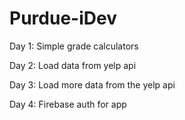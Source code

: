 # Purdue-iDev
Day 1: Simple grade calculators

Day 2: Load data from yelp api

Day 3: Load more data from the yelp api

Day 4: Firebase auth for app
